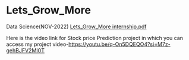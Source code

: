 # Lets_Grow_More
Data Science(NOV-2022)
[Lets_Grow_More internship.pdf](https://github.com/sharanyamanohar/Lets_Grow_More/files/10334283/Lets_Grow_More.internship.pdf)

Here is the video link for Stock price Prediction project in which you can access my project video-https://youtu.be/q-On5DQEQO4?si=M7z-gehBJFV2MI0T
